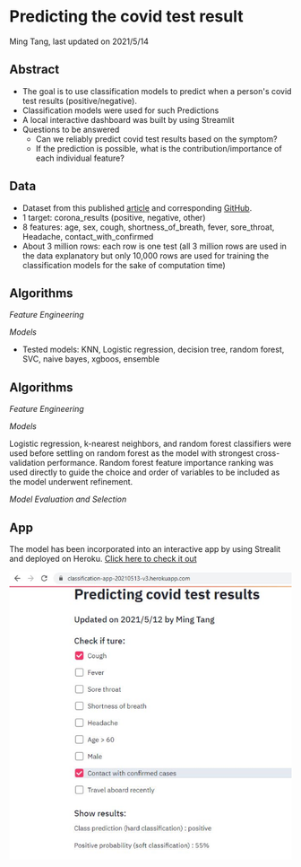 # Predicting the covid test result
Ming Tang, last updated on 2021/5/14

## Abstract
* The goal is to use classification models to predict when a person's covid test results (positive/negative).
* Classification models were used for such Predictions
* A local interactive dashboard was built by using Streamlit
* Questions to be answered
  * Can we reliably predict covid test results based on the symptom?
  * If the prediction is possible, what is the contribution/importance of each individual feature?

## Data
* Dataset from this published [article](https://www.nature.com/articles/s41746-020-00372-6) and corresponding [GitHub](https://github.com/nshomron/covidpred/tree/master/data).
* 1 target: corona_results (positive, negative, other)
* 8 features: age, sex, cough, shortness_of_breath, fever, sore_throat, Headache, contact_with_confirmed
* About 3 million rows: each row is one test (all 3 million rows are used in the data explanatory but only 10,000 rows are used for training the classification models for the sake of computation time)

## Algorithms
*Feature Engineering*


*Models*
* Tested models: KNN, Logistic regression, decision tree, random forest, SVC, naive bayes, xgboos, ensemble


## Algorithms

*Feature Engineering*


*Models*

Logistic regression, k-nearest neighbors, and random forest classifiers were used before settling on random forest as the model with strongest cross-validation performance. Random forest feature importance ranking was used directly to guide the choice and order of variables to be included as the model underwent refinement.

*Model Evaluation and Selection*


## App
The model has been incorporated into an interactive app by using Strealit and deployed on Heroku.
[Click here to check it out](https://classification-app-20210513-v3.herokuapp.com/)

![OnlineApp](/figures/app_screenshot.jpg?raw=true)
